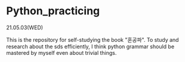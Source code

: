# Python_practicing
21.05.03(WED)

This is the repository for self-studying the book "혼공파".
To study and research about the sds efficiently, I think python grammar should be mastered by myself even about trivial things.
